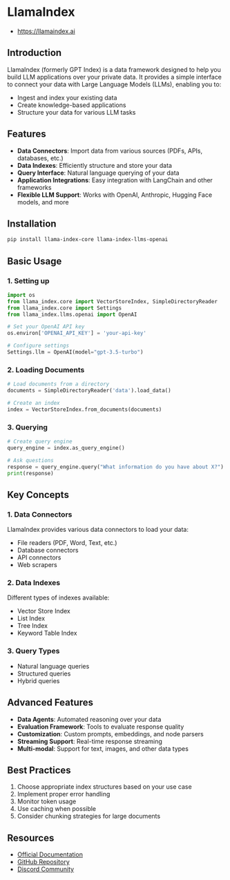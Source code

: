 # LlamaIndex
- https://llamaindex.ai

## Introduction
LlamaIndex (formerly GPT Index) is a data framework designed to help you build LLM applications over your private data. It provides a simple interface to connect your data with Large Language Models (LLMs), enabling you to:
- Ingest and index your existing data
- Create knowledge-based applications
- Structure your data for various LLM tasks

## Features
- **Data Connectors**: Import data from various sources (PDFs, APIs, databases, etc.)
- **Data Indexes**: Efficiently structure and store your data
- **Query Interface**: Natural language querying of your data
- **Application Integrations**: Easy integration with LangChain and other frameworks
- **Flexible LLM Support**: Works with OpenAI, Anthropic, Hugging Face models, and more

## Installation
```bash
pip install llama-index-core llama-index-llms-openai
```

## Basic Usage

### 1. Setting up
```python
import os
from llama_index.core import VectorStoreIndex, SimpleDirectoryReader
from llama_index.core import Settings
from llama_index.llms.openai import OpenAI

# Set your OpenAI API key
os.environ['OPENAI_API_KEY'] = 'your-api-key'

# Configure settings
Settings.llm = OpenAI(model="gpt-3.5-turbo")
```

### 2. Loading Documents
```python
# Load documents from a directory
documents = SimpleDirectoryReader('data').load_data()

# Create an index
index = VectorStoreIndex.from_documents(documents)
```

### 3. Querying
```python
# Create query engine
query_engine = index.as_query_engine()

# Ask questions
response = query_engine.query("What information do you have about X?")
print(response)
```

## Key Concepts

### 1. Data Connectors
LlamaIndex provides various data connectors to load your data:
- File readers (PDF, Word, Text, etc.)
- Database connectors
- API connectors
- Web scrapers

### 2. Data Indexes
Different types of indexes available:
- Vector Store Index
- List Index
- Tree Index
- Keyword Table Index

### 3. Query Types
- Natural language queries
- Structured queries
- Hybrid queries

## Advanced Features
- **Data Agents**: Automated reasoning over your data
- **Evaluation Framework**: Tools to evaluate response quality
- **Customization**: Custom prompts, embeddings, and node parsers
- **Streaming Support**: Real-time response streaming
- **Multi-modal**: Support for text, images, and other data types

## Best Practices
1. Choose appropriate index structures based on your use case
2. Implement proper error handling
3. Monitor token usage
4. Use caching when possible
5. Consider chunking strategies for large documents

## Resources
- [Official Documentation](https://docs.llamaindex.ai/)
- [GitHub Repository](https://github.com/run-llama/llama_index)
- [Discord Community](https://discord.gg/dGcwcsnxhU)
